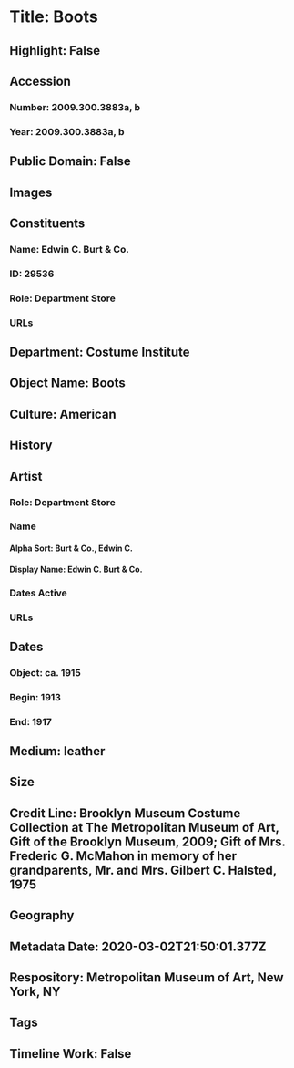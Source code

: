 # Title: Boots
## Highlight: False
## Accession
### Number: 2009.300.3883a, b
### Year: 2009.300.3883a, b
## Public Domain: False
## Images
## Constituents
### Name: Edwin C. Burt &amp; Co.
### ID: 29536
### Role: Department Store
### URLs
## Department: Costume Institute
## Object Name: Boots
## Culture: American
## History
## Artist
### Role: Department Store
### Name
#### Alpha Sort: Burt & Co., Edwin C.
#### Display Name: Edwin C. Burt & Co.
### Dates Active
### URLs
## Dates
### Object: ca. 1915
### Begin: 1913
### End: 1917
## Medium: leather
## Size
## Credit Line: Brooklyn Museum Costume Collection at The Metropolitan Museum of Art, Gift of the Brooklyn Museum, 2009; Gift of Mrs. Frederic G. McMahon in memory of her grandparents, Mr. and Mrs. Gilbert C. Halsted, 1975
## Geography
## Metadata Date: 2020-03-02T21:50:01.377Z
## Respository: Metropolitan Museum of Art, New York, NY
## Tags
## Timeline Work: False